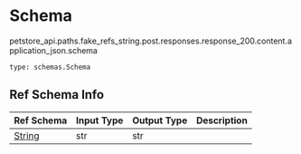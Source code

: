 # Schema
petstore_api.paths.fake_refs_string.post.responses.response_200.content.application_json.schema
```
type: schemas.Schema
```

## Ref Schema Info
Ref Schema | Input Type | Output Type | Description
---------- | ---------- | ----------- | ------------
[String](string.md) | str | str |
